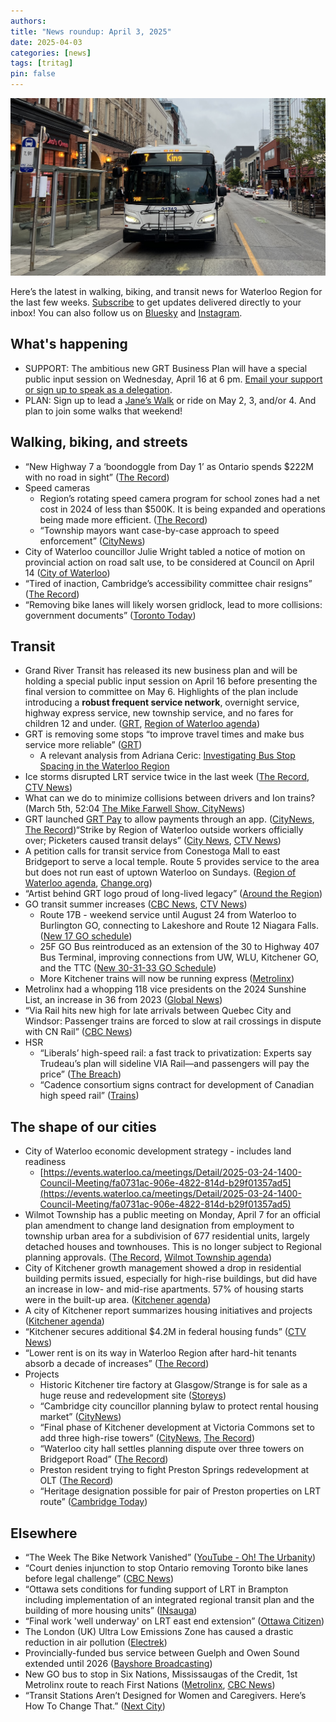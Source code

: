 ```yaml
---
authors: 
title: "News roundup: April 3, 2025"
date: 2025-04-03
categories: [news]
tags: [tritag]
pin: false
---
```


![GRT Route 7 bus on King Street in downtown Kitchener](/images/7-king-bus.jpg)

Here’s the latest in walking, biking, and transit news for Waterloo Region for the last few weeks. [Subscribe](https://eepurl.com/4Mtkf) to get updates delivered directly to your inbox\! You can also follow us on [Bluesky](https://bsky.app/profile/tritag.ca) and [Instagram](https://www.instagram.com/tritag.ca/).

## What's happening

* SUPPORT: The ambitious new GRT Business Plan will have a special public input session on Wednesday, April 16 at 6 pm. [Email your support or sign up to speak as a delegation](https://www.grt.ca/en/about-grt/grt-business-plan.aspx).  
* PLAN: Sign up to lead a [Jane’s Walk](https://janeswalkwr.com/) or ride on May 2, 3, and/or 4\. And plan to join some walks that weekend\! 

## Walking, biking, and streets

* “New Highway 7 a ‘boondoggle from Day 1’ as Ontario spends $222M with no road in sight” ([The Record](https://www.therecord.com/news/waterloo-region/new-highway-7-a-boondoggle-from-day-1-as-ontario-spends-222m-with-no-road/article_614394a0-d8e3-540e-b4c8-219a384222b9.html))  
* Speed cameras  
  * Region’s rotating speed camera program for school zones had a net cost in 2024 of less than $500K. It is being expanded and operations being made more efficient. ([The Record](https://www.therecord.com/news/waterloo-region/region-generated-1-6-million-from-speed-cameras-in-2024/article_9c74346a-328b-5d54-b832-69a3d0ddb592.html))  
  * “Township mayors want case-by-case approach to speed enforcement” ([CityNews](https://kitchener.citynews.ca/2025/03/15/township-mayors-want-case-by-case-approach-to-speed-enforcement/))  
* City of Waterloo councillor Julie Wright tabled a notice of motion on provincial action on road salt use, to be considered at Council on April 14 ([City of Waterloo](https://events.waterloo.ca/meetings/Detail/2025-03-24-1400-Council-Meeting/6f683230-fb40-4093-a390-b2a60114328e))  
* “Tired of inaction, Cambridge’s accessibility committee chair resigns” ([The Record](https://www.therecord.com/news/waterloo-region/tired-of-inaction-cambridges-accessibility-committee-chair-resigns/article_c5ffa756-05f9-592b-973f-c08dad7c83e2.html))  
* “Removing bike lanes will likely worsen gridlock, lead to more collisions: government documents” ([Toronto Today](https://www.torontotoday.ca/local/transportation-infrastructure/removing-bike-lanes-worsen-gridlock-increase-collisions-government-documents-10359420))

## Transit

* Grand River Transit has released its new business plan and will be holding a special public input session on April 16 before presenting the final version to committee on May 6\. Highlights of the plan include introducing a **robust frequent service network**, overnight service, highway express service, new township service, and no fares for children 12 and under. ([GRT](https://www.grt.ca/en/about-grt/grt-business-plan.aspx), [Region of Waterloo agenda](https://pub-regionofwaterloo.escribemeetings.com/Meeting.aspx?Id=f3536025-9395-447c-b11e-b1ad81ed7ccf&Agenda=Agenda&lang=English&Item=31&Tab=attachments))   
* GRT is removing some stops “to improve travel times and make bus service more reliable” ([GRT](https://www.grt.ca/en/rider-information/stop-and-shelter-changes.aspx#Stop-changes-on-April-28-2025))  
  * A relevant analysis from Adriana Ceric: [Investigating Bus Stop Spacing in the Waterloo Region](https://www.aceric.ca/posts/spacing)  
* Ice storms disrupted LRT service twice in the last week ([The Record](https://www.therecord.com/news/waterloo-region/grt-cancels-ion-trains-and-buses-are-delayed-due-to-weather/article_cfb01958-05a9-5ddc-b6d4-0b4c6bdcaa22.html), [CTV News](https://www.ctvnews.ca/kitchener/article/weekend-ice-storm-disrupts-lrt-in-waterloo-region/))  
* What can we do to minimize collisions between drivers and Ion trains? (March 5th, 52:04 [The Mike Farwell Show, CityNews](https://kitchener.citynews.ca/audio/the-mike-farwell-show/))  
* GRT launched [GRT Pay](https://www.grt.ca/en/fares-passes/grt-pay.aspx) to allow payments through an app. ([CityNews](https://kitchener.citynews.ca/2025/03/20/new-app-grt-lets-grt-passengers-pay-fare-through-their-phone/), [The Record](https://www.therecord.com/news/waterloo-region/grt-pay-new-app-is-available-for-grand-river-transit/article_93f944e9-d322-5902-97b2-1ad2346bf192.html))“Strike by Region of Waterloo outside workers officially over; Picketers caused transit delays” ([City News](https://kitchener.citynews.ca/2025/03/28/regions-outdoor-worker-picket-lines-continue-to-cause-transit-disruptions/), [CTV News](https://www.ctvnews.ca/kitchener/article/union-accepts-deal-to-end-strike-in-waterloo-region/))  
* A petition calls for transit service from Conestoga Mall to east Bridgeport to serve a local temple. Route 5 provides service to the area but does not run east of uptown Waterloo on Sundays. ([Region of Waterloo agenda](https://pub-regionofwaterloo.escribemeetings.com/Meeting.aspx?Id=3e6ebb17-a481-4526-9d76-cae3081db3e8&Agenda=Merged&lang=English&Item=54&Tab=attachments), [Change.org](http://Change.org))  
* “Artist behind GRT logo proud of long-lived legacy” ([Around the Region](https://aroundtheregion.ca/artist-behind-grt-logo-proud-of-long-lived-legacy/))  
* GO transit summer increases ([CBC News](https://www.cbc.ca/news/canada/toronto/go-transit-april-5-updated-service-1.7494899), [CTV News](https://www.ctvnews.ca/kitchener/article/heres-what-you-need-to-know-about-service-changes-coming-to-kitchener-go/))  
  * Route 17B \- weekend service until August 24 from Waterloo to Burlington GO, connecting to Lakeshore and Route 12 Niagara Falls. ([New 17 GO schedule](https://assets.metrolinx.com/image/upload/v1742374061/Documents/GO/full-schedules/FS05042025/TABLE17.pdf))  
  * 25F GO Bus reintroduced as an extension of the 30 to Highway 407 Bus Terminal, improving connections from UW, WLU, Kitchener GO, and the TTC ([New 30-31-33 GO Schedule](https://assets.metrolinx.com/image/upload/v1734508780/Documents/GO/full-schedules/FS05042025/TABLE31.pdf?fbclid=PAZXh0bgNhZW0CMTEAAab7UcgNFPBBdd0GdFbNMxlAvJqDxhV-yhGQZAkneG5quVgdryXyAADee_o_aem_J5BN4o5tj0gR0xrmmB3wIQ))   
  * More Kitchener trains will now be running express ([Metrolinx](https://www.metrolinx.com/en/discover/more-express-go-train-options-coming-to-kitchener-and-georgetown))  
* Metrolinx had a whopping 118 vice presidents on the 2024 Sunshine List, an increase in 36 from 2023 ([Global News](https://globalnews.ca/news/11106458/metrolinx-sunshine-list-increase/))  
* “Via Rail hits new high for late arrivals between Quebec City and Windsor: Passenger trains are forced to slow at rail crossings in dispute with CN Rail” ([CBC News](https://www.cbc.ca/news/canada/ottawa/via-cn-rail-canada-delays-quebec-windsor-1.7482387))  
* HSR  
  * “Liberals’ high-speed rail: a fast track to privatization: Experts say Trudeau’s plan will sideline VIA Rail—and passengers will pay the price” ([The Breach](https://breachmedia.ca/liberals-high-speed-rail-a-fast-track-to-privatization/))  
  * “Cadence consortium signs contract for development of Canadian high speed rail” ([Trains](https://www.trains.com/trn/news-reviews/news-wire/cadence-consortium-signs-contract-for-development-of-canadian-high-speed-rail/))

## The shape of our cities

* City of Waterloo economic development strategy \- includes land readiness  
  * [https://events.waterloo.ca/meetings/Detail/2025-03-24-1400-Council-Meeting/fa0731ac-906e-4822-814d-b29f01357ad5](https://events.waterloo.ca/meetings/Detail/2025-03-24-1400-Council-Meeting/fa0731ac-906e-4822-814d-b29f01357ad5)  
* Wilmot Township has a public meeting on Monday, April 7 for an official plan amendment to change land designation from employment to township urban area for a subdivision of 677 residential units, largely detached houses and townhouses. This is no longer subject to Regional planning approvals. ([The Record](https://www.therecord.com/news/waterloo-region/revised-wilmot-plan-of-subdivision-has-677-residential-units/article_29c47d3f-8938-5ac7-b0af-98ffdfa53e27.html), [Wilmot Township agenda](https://pub-wilmot.escribemeetings.com/Meeting.aspx?Id=d3aa53e4-11c9-4f43-8270-5422e96b9711&Agenda=Agenda&lang=English&Item=21&Tab=attachments))  
* City of Kitchener growth management showed a drop in residential building permits issued, especially for high-rise buildings, but did have an increase in low- and mid-rise apartments. 57% of housing starts were in the built-up area. ([Kitchener agenda](https://pub-kitchener.escribemeetings.com/Meeting.aspx?Id=1284efbf-ad94-423e-9aa5-6c941a7643bf&Agenda=Agenda&lang=English&Item=13&Tab=attachments))  
* A city of Kitchener report summarizes housing initiatives and projects ([Kitchener agenda](https://pub-kitchener.escribemeetings.com/Meeting.aspx?Id=1284efbf-ad94-423e-9aa5-6c941a7643bf&Agenda=Agenda&lang=English&Item=16&Tab=attachments))  
* “Kitchener secures additional $4.2M in federal housing funds” ([CTV News](https://www.ctvnews.ca/kitchener/article/kitchener-secures-additional-42m-in-federal-housing-funds/))  
* “Lower rent is on its way in Waterloo Region after hard-hit tenants absorb a decade of increases” ([The Record](https://www.therecord.com/news/waterloo-region/lower-rent-is-on-its-way-in-waterloo-region-after-hard-hit-tenants-absorb-a/article_ac1ebf20-896a-5597-9dd5-cffaa914005d.html))  
* Projects  
  * Historic Kitchener tire factory at Glasgow/Strange is for sale as a huge reuse and redevelopment site ([Storeys](https://storeys.com/101-glasgow-street-kitchener-for-sale/))  
  * “Cambridge city councillor planning bylaw to protect rental housing market” ([CityNews](https://kitchener.citynews.ca/2025/03/25/cambridge-city-councillor-planning-bylaw-to-protect-rental-housing-market/))  
  * “Final phase of Kitchener development at Victoria Commons set to add three high-rise towers” ([CityNews](https://kitchener.citynews.ca/2025/03/26/final-phase-of-kitchener-development-set-to-add-three-high-rise-towers/), [The Record](https://www.therecord.com/news/waterloo-region/three-towers-1-151-units-proposed-for-final-phase-of-kitchener-development/article_0c5cae61-6a8e-56ce-afec-51ad0472a5e4.html))  
  * “Waterloo city hall settles planning dispute over three towers on Bridgeport Road” ([The Record](https://www.therecord.com/news/waterloo-region/waterloo-city-hall-settles-planning-dispute-over-three-towers-on-bridgeport-road/article_1124afad-08af-568e-8911-8e417b4dbd35.html))  
  * Preston resident trying to fight Preston Springs redevelopment at OLT ([The Record](https://www.therecord.com/news/waterloo-region/dueling-developments-too-big-for-former-preston-springs-site-cambridge-resident-argues/article_5ed2e8e1-a143-5144-92db-bfe7815a4ca7.html))  
  * “Heritage designation possible for pair of Preston properties on LRT route” ([Cambridge Today](https://www.cambridgetoday.ca/local-news/heritage-designation-possible-for-pair-of-preston-properties-on-lrt-route-10400122))

## Elsewhere

* “The Week The Bike Network Vanished” ([YouTube \- Oh\! The Urbanity](https://www.youtube.com/watch?v=DqKqK0y7VYU))  
* “Court denies injunction to stop Ontario removing Toronto bike lanes before legal challenge” ([CBC News](https://www.cbc.ca/news/canada/toronto/court-injunction-ontario-bike-lanes-court-challenge-1.7483871))  
* “Ottawa sets conditions for funding support of LRT in Brampton including implementation of an integrated regional transit plan and the building of more housing units” ([INsauga](https://www.insauga.com/ottawa-sets-conditions-for-funding-support-of-lrt-in-brampton/))  
* “Final work 'well underway' on LRT east end extension” ([Ottawa Citizen](https://ottawacitizen.com/news/local-news/final-work-well-underway-on-lrt-east-end-extension-amilcar-says))  
* The London (UK) Ultra Low Emissions Zone has caused a drastic reduction in air pollution ([Electrek](https://electrek.co/2025/03/15/surprise-taxing-polluting-vehicles-in-london-made-everyone-much-healthier/?utm_source=dlvr.it&utm_medium=bluesky))  
* Provincially-funded bus service between Guelph and Owen Sound extended until 2026 ([Bayshore Broadcasting](https://www.bayshorebroadcasting.ca/2025/03/24/gost-bus-service-between-owen-sound-and-guelph-extended-until-2026/))  
* New GO bus to stop in Six Nations, Mississaugas of the Credit, 1st Metrolinx route to reach First Nations ([Metrolinx](https://www.metrolinx.com/en/news/new-go-bus-connection-for-first-nations), [CBC News](https://www.cbc.ca/news/canada/hamilton/first-nations-go-bus-service-1.7485934))   
* “Transit Stations Aren’t Designed for Women and Caregivers. Here’s How To Change That.” ([Next City](https://nextcity.org/urbanist-news/transit-stations-arent-designed-for-women-and-caregivers.-heres-how-to-chan))
